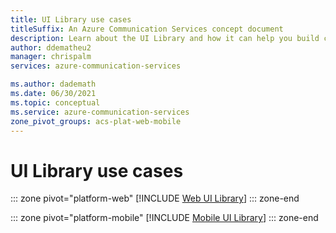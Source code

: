 ```yaml
---
title: UI Library use cases
titleSuffix: An Azure Communication Services concept document
description: Learn about the UI Library and how it can help you build communication experiences
author: ddematheu2
manager: chrispalm
services: azure-communication-services

ms.author: dademath
ms.date: 06/30/2021
ms.topic: conceptual
ms.service: azure-communication-services
zone_pivot_groups: acs-plat-web-mobile
---
```


# UI Library use cases

::: zone pivot="platform-web"
[!INCLUDE [Web UI Library](includes/web-ui-use-cases.md)]
::: zone-end

::: zone pivot="platform-mobile"
[!INCLUDE [Mobile UI Library](includes/mobile-ui-use-cases.md)]
::: zone-end

